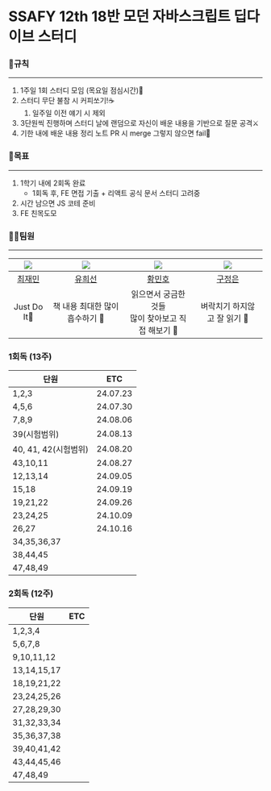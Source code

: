 # SSAFY 12th 18반 모던 자바스크립트 딥다이브 스터디

### 🤙규칙
---
1. 1주일 1회 스터디 모임 (목요일 점심시간)🙌
2. 스터디 무단 불참 시 커피쏘기!☕
	1. 일주일 이전 얘기 시 제외
3. 3단원씩 진행하며 스터디 날에 랜덤으로 자신이 배운 내용을 기반으로 질문 공격⚔
4. 기한 내에 배운 내용 정리 노트 PR 시 merge 그렇지 않으면 fail📄

### 🎯목표
---
1. 1학기 내에 2회독 완료
	- 1회독 후, FE 면접 기출 + 리액트 공식 문서 스터디 고려중
2. 시간 남으면 JS 코테 준비
3. FE 친목도모

### 🙍‍♂️팀원
---
|   ![](https://github.com/jaesimin0903.png?size=100)    | ![](https://github.com/hsgh085.png?size=100)  | ![](https://github.com/hellosonic-r.png?size=100) | ![](https://github.com/JEmilyKoo.png?size=100) |
|:------------------------------------------------:|:--------------------------------------------:|:---------------------------------------------:|:--------------------------------------------:|
|         [최재민](https://github.com/jaesimin0903)         |       [유희선](https://github.com/hsgh085)       |      [황민호](https://github.com/hellosonic-r)       |      [구정은](https://github.com/JEmilyKoo)       |
| Just Do It💯                |             책 내용 최대한 많이 흡수하기 🤔              |      읽으면서 궁금한 것들<br />많이 찾아보고 직접 해보기 🧐       |              벼락치기 하지않고 잘 읽기 📖               |

### 1회독 (13주)

| 단원       | ETC |
| -------- | --- |
| 1,2,3    |   24.07.23  |
| 4,5,6    |  24.07.30 |
| 7,8,9    |   24.08.06  |
| 39(시험범위)|24.08.13 |
| 40, 41, 42(시험범위)| 24.08.20|
| 43,10,11 |  24.08.27   |
| 12,13,14 |  24.09.05   |
| 15,18 | 24.09.19    |
| 19,21,22 |   24.09.26  |
| 23,24,25 | 24.10.09 |
| 26,27 | 24.10.16 |
| 34,35,36,37 |     |
| 38,44,45 |     |
|47,48,49| |

### 2회독 (12주)

| 단원          | ETC |
| ----------- | --- |
| 1,2,3,4     |     |
| 5,6,7,8     |     |
| 9,10,11,12  |     |
| 13,14,15,17 |     |
| 18,19,21,22 |     |
| 23,24,25,26 |     |
| 27,28,29,30 |     |
| 31,32,33,34 |     |
| 35,36,37,38 |     |
| 39,40,41,42 |     |
| 43,44,45,46 |     |
| 47,48,49    |     |
